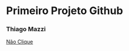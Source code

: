 <h1> Primeiro Projeto Github</h1>
<h3> Thiago Mazzi</h3>
<a href="https://www.facebook.com/thiago.mazzi.7/?locale=ne_NP">Não Clique</a>
